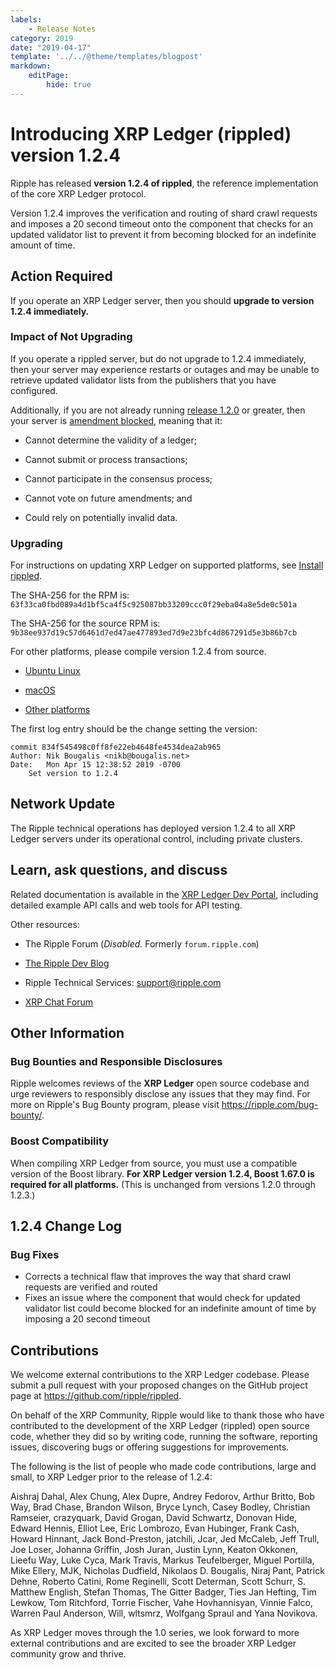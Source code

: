 ```yaml
---
labels:
    - Release Notes
category: 2019
date: "2019-04-17"
template: '../../@theme/templates/blogpost'
markdown:
    editPage:
        hide: true
---
```

# Introducing XRP Ledger (rippled) version 1.2.4

Ripple has released **version 1.2.4 of rippled**, the reference implementation of the core XRP Ledger protocol.

Version 1.2.4 improves the verification and routing of shard crawl requests and imposes a 20 second timeout onto the component that checks for an updated validator list to prevent it from becoming blocked for an indefinite amount of time.

<!-- BREAK -->

## Action Required

If you operate an XRP Ledger server, then you should **upgrade to version 1.2.4 immediately.**

### Impact of Not Upgrading

If you operate a rippled server, but do not upgrade to 1.2.4 immediately, then your server may experience restarts or outages and may be unable to retrieve updated validator lists from the publishers that you have configured.

Additionally, if you are not already running [release 1.2.0](https://developers.ripple.com/blog/2019/rippled-1.2.0.html) or greater, then your server is [amendment blocked](https://developers.ripple.com/amendments.html#amendment-blocked), meaning that it:

* Cannot determine the validity of a ledger;

* Cannot submit or process transactions;

* Cannot participate in the consensus process;

* Cannot vote on future amendments; and

* Could rely on potentially invalid data.

### Upgrading

For instructions on updating XRP Ledger on supported platforms, see [Install rippled](https://developers.ripple.com/install-rippled.html).

The SHA-256 for the RPM is: `63f33ca0fbd089a4d1bf5ca4f5c925087bb33209ccc0f29eba04a8e5de0c501a`

The SHA-256 for the source RPM is: `9b38ee937d19c57d6461d7ed47ae477893ed7d9e23bfc4d867291d5e3b86b7cb`

For other platforms, please compile version 1.2.4 from source.

* [Ubuntu Linux](https://developers.ripple.com/build-run-rippled-ubuntu.html)

* [macOS](https://developers.ripple.com/build-run-rippled-macos.html)

* [Other platforms](https://github.com/ripple/rippled/tree/master/Builds)

The first log entry should be the change setting the version:

    commit 834f545498c0ff8fe22eb4648fe4534dea2ab965
    Author: Nik Bougalis <nikb@bougalis.net>
    Date:   Mon Apr 15 12:38:52 2019 -0700
        Set version to 1.2.4


## Network Update

The Ripple technical operations has deployed version 1.2.4 to all XRP Ledger servers under its operational control, including private clusters.


## Learn, ask questions, and discuss

Related documentation is available in the [XRP Ledger Dev Portal](https://developers.ripple.com/), including detailed example API calls and web tools for API testing.

Other resources:

* The Ripple Forum (_Disabled._ Formerly `forum.ripple.com`)

* [The Ripple Dev Blog](https://developers.ripple.com/blog/)

* Ripple Technical Services: <support@ripple.com>

* [XRP Chat Forum](http://www.xrpchat.com/)

## Other Information

### Bug Bounties and Responsible Disclosures

Ripple welcomes reviews of the **XRP Ledger** open source codebase and urge reviewers to responsibly disclose any issues that they may find. For more on Ripple's Bug Bounty program, please visit <https://ripple.com/bug-bounty/>.

### Boost Compatibility

When compiling XRP Ledger from source, you must use a compatible version of the Boost library. **For XRP Ledger version 1.2.4, Boost 1.67.0 is required for all platforms.** (This is unchanged from versions 1.2.0 through 1.2.3.)

## 1.2.4 Change Log

### Bug Fixes

- Corrects a technical flaw that improves the way that shard crawl requests are verified and routed
- Fixes an issue where the component that would check for updated validator list could become blocked for an indefinite amount of time by imposing a 20 second timeout


## Contributions

We welcome external contributions to the XRP Ledger codebase. Please submit a pull request with your proposed changes on the GitHub project page at <https://github.com/ripple/rippled>.

On behalf of the XRP Community, Ripple would like to thank those who have contributed to the development of the XRP Ledger (rippled) open source code, whether they did so by writing code, running the software, reporting issues, discovering bugs or offering suggestions for improvements.

The following is the list of people who made code contributions, large and small, to XRP Ledger prior to the release of 1.2.4:

Aishraj Dahal, Alex Chung, Alex Dupre, Andrey Fedorov, Arthur Britto, Bob Way, Brad Chase, Brandon Wilson, Bryce Lynch, Casey Bodley, Christian Ramseier, crazyquark, David Grogan, David Schwartz, Donovan Hide, Edward Hennis, Elliot Lee, Eric Lombrozo, Evan Hubinger, Frank Cash, Howard Hinnant, Jack Bond-Preston, jatchili, Jcar, Jed McCaleb, Jeff Trull, Joe Loser, Johanna Griffin, Josh Juran, Justin Lynn, Keaton Okkonen, Lieefu Way, Luke Cyca, Mark Travis, Markus Teufelberger, Miguel Portilla, Mike Ellery, MJK, Nicholas Dudfield, Nikolaos D. Bougalis, Niraj Pant, Patrick Dehne, Roberto Catini, Rome Reginelli, Scott Determan, Scott Schurr, S. Matthew English, Stefan Thomas, The Gitter Badger, Ties Jan Hefting, Tim Lewkow, Tom Ritchford, Torrie Fischer, Vahe Hovhannisyan, Vinnie Falco, Warren Paul Anderson, Will, wltsmrz, Wolfgang Spraul and Yana Novikova.

As XRP Ledger moves through the 1.0 series, we look forward to more external contributions and are excited to see the broader XRP Ledger community grow and thrive.
